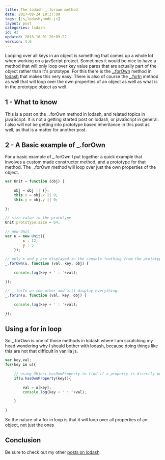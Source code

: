 ```yaml
---
title: The lodash _.forown method
date: 2017-09-24 10:37:00
tags: [js,lodash,node.js]
layout: post
categories: lodash
id: 43
updated: 2018-10-01 20:09:22
version: 1.6
---
```


Looping over all keys in an object is something that comes up a whole lot when working on a javScript project. Sometimes it would be nice to have a method that will only loop over key value pares that are actually part of the object rather than it's prototype. For this there is the [\_.forOwn](https://lodash.com/docs/4.17.4#forOwn) method in [lodash](https://lodash.com/) that makes this very easy. There is also of course the [\_.forIn](/reports/2018/09/30/lodash_forin/) method as well that will loop over the own properties of an object as well as what is in the prototype object as well.

<!-- more -->

## 1 - What to know

This is a post on the \_.forOwn method in lodash, and related topics in javaScript. It is not a getting started post on lodash, or javaScript in general. I also will not be getting into prototype based inheritance in this post as well, as that is a matter for another post.

## 2 - A Basic example of \_.forOwn

For a basic example of \_.forOwn I put together a quick example that involves a custom made constructor method, and a prototype for that method. The _.forOwn method will loop over just the own properties of the object.

```js
var Unit = function (obj) {
 
    obj = obj || {};
    this.x = obj.x || 0;
    this.y = obj.y || 0;
 
};
 
// size value in the prototype
Unit.prototype.size = 64;
 
// new Unit
var u = new Unit({
        x : 12,
        y : 5
    });
 
// only x and y are displayed in the console (nothing from the prototype)
_.forOwn(u, function (val, key, obj) {
 
    console.log(key + ' : '+val);
 
});
 
// _.forIn on the other and will display everything.
_.forIn(u, function (val, key, obj) {
 
    console.log(key + ' : '+val);
 
});
```

## Using a for in loop

So _.forOwn is one of those methods in lodash where I am scratching my head wondering why I should bother with lodash, because doing things like this are not that difficult in vanilla js.

```js
var key,val;
for(key in u){
 
    // using Object.hasOwnProperty to find if a property is directly on an object
    if(u.hasOwnProperty(key)){
 
        val = u[key];
        console.log(key + ' : '+val);
 
    }
 
}
```

So the nature of a for in loop is that it will loop over all properties of an object, not just the ones

## Conclusion

Be sure to check out my other [posts on lodash](/categories/lodash/)